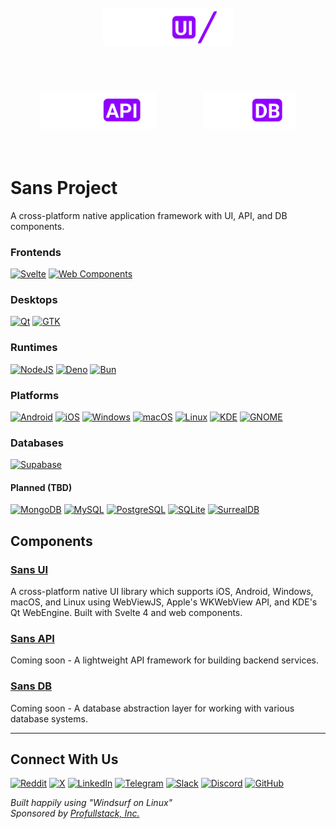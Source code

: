 <p align="center">
  <a href="./ui"><img src="ui/static/logos/ui/logo.sans-ui.white.svg" alt="Sans UI Logo" height="60" style="margin: 2.2rem;" /></a>
  <a href="./api"><img src="ui/static/logos/api/logo.sans-api.white.svg" alt="Sans API Logo" height="60" style="margin: 2.2rem;" /></a>
  <a href="./db"><img src="ui/static/logos/db/logo.sans-db.white.svg" alt="Sans DB Logo" height="60" style="margin: 2.2rem;" /></a>
</p>

# Sans Project

A cross-platform native application framework with UI, API, and DB components.


### Frontends
[![Svelte](https://img.shields.io/badge/Svelte-f1413d.svg?logo=svelte&logoColor=fff&style=for-the-badge)](https://primatejs.com/modules/svelte)
[![Web Components](https://img.shields.io/badge/Web%20Components-29ABE2?logo=webcomponentsdotorg&logoColor=fff&style=for-the-badge)](https://primatejs.com/modules/web-components)

### Desktops
[![Qt](https://img.shields.io/badge/Qt-41CD52?logo=qt&logoColor=fff&style=for-the-badge)](https://www.qt.io/)
[![GTK](https://img.shields.io/badge/GTK-4A86CF?logo=gtk&logoColor=fff&style=for-the-badge)](https://www.gtk.org/)

### Runtimes
[![NodeJS](https://img.shields.io/badge/Node-6DA55F?logo=node.js&logoColor=fff&style=for-the-badge)](https://primatejs.com/modules/runtime-support)
[![Deno](https://img.shields.io/badge/Deno-000?logo=deno&logoColor=fff&style=for-the-badge)](https://primatejs.com/modules/runtime-support)
[![Bun](https://img.shields.io/badge/Bun-000?logo=bun&logoColor=fff&style=for-the-badge)](https://primatejs.com/modules/runtime-support)

### Platforms
[![Android](https://img.shields.io/badge/Android-3DDC84?logo=android&logoColor=fff&style=for-the-badge)](https://github.com/profullstack/sans-ui)
[![iOS](https://img.shields.io/badge/iOS-000000?logo=apple&logoColor=fff&style=for-the-badge)](https://github.com/profullstack/sans-ui)
[![Windows](https://img.shields.io/badge/Windows-0078D6?logo=windows&logoColor=fff&style=for-the-badge)](https://github.com/profullstack/sans-ui)
[![macOS](https://img.shields.io/badge/macOS-000000?logo=macos&logoColor=fff&style=for-the-badge)](https://github.com/profullstack/sans-ui)
[![Linux](https://img.shields.io/badge/Linux-FCC624?logo=linux&logoColor=000&style=for-the-badge)](https://github.com/profullstack/sans-ui)
[![KDE](https://img.shields.io/badge/KDE-1D99F3?logo=kde&logoColor=fff&style=for-the-badge)](https://github.com/profullstack/sans-ui)
[![GNOME](https://img.shields.io/badge/GNOME-4A86CF?logo=gnome&logoColor=fff&style=for-the-badge)](https://github.com/profullstack/sans-ui)

### Databases

[![Supabase](https://shields.io/badge/supabase-black?logo=supabase&logoColor=fff&style=for-the-badge)](https://primatejs.com/modules/drivers#supabase)


#### Planned (TBD) 
[![MongoDB](https://img.shields.io/badge/MongoDB-4ea94b.svg?logo=mongodb&logoColor=fff&style=for-the-badge)](https://primatejs.com/modules/drivers#mongodb)
[![MySQL](https://img.shields.io/badge/MySQL-4479A1?logo=mysql&logoColor=fff&style=for-the-badge)](https://primatejs.com/modules/drivers#mysql)
[![PostgreSQL](https://img.shields.io/badge/PostgreSQL-316192.svg?logo=postgresql&logoColor=fff&style=for-the-badge)](https://primatejs.com/modules/drivers#postgresql)
[![SQLite](https://img.shields.io/badge/SQLite-07405e.svg?logo=sqlite&logoColor=fff&style=for-the-badge)](https://primatejs.com/modules/drivers#postgresql)
[![SurrealDB](https://img.shields.io/badge/SurrealDB-FF00A0.svg?logo=surrealdb&logoColor=fff&style=for-the-badge)](https://primatejs.com/modules/drivers#surrealdb)

## Components

### [Sans UI](./ui/README.md)

A cross-platform native UI library which supports iOS, Android, Windows, macOS, and Linux using WebViewJS, Apple's WKWebView API, and KDE's Qt WebEngine. Built with Svelte 4 and web components.

### [Sans API](./api/README.md)

Coming soon - A lightweight API framework for building backend services.

### [Sans DB](./db/README.md)

Coming soon - A database abstraction layer for working with various database systems.

---

## Connect With Us

[![Reddit](https://img.shields.io/badge/Reddit-FF4500?style=for-the-badge&logo=reddit&logoColor=white)](https://www.reddit.com/r/sans_ui/)
[![X](https://img.shields.io/badge/X-000000?style=for-the-badge&logo=x&logoColor=white)](https://x.com/profullstackinc)
[![LinkedIn](https://img.shields.io/badge/LinkedIn-0077B5?style=for-the-badge&logo=linkedin&logoColor=white)](https://www.linkedin.com/company/profullstackinc)
[![Telegram](https://img.shields.io/badge/Telegram-2CA5E0?style=for-the-badge&logo=telegram&logoColor=white)](https://t.me/+VGCI_sR-guhmNTNh)
[![Slack](https://img.shields.io/badge/Slack-4A154B?style=for-the-badge&logo=slack&logoColor=white)](https://join.slack.com/t/profullstackinc/shared_invite/zt-2d9c842fk-jo848We~tDajW9nn6DEggw)
[![Discord](https://img.shields.io/badge/Discord-5865F2?style=for-the-badge&logo=discord&logoColor=white)](https://discord.gg/XXvzu4G4)
[![GitHub](https://img.shields.io/badge/GitHub-181717?style=for-the-badge&logo=github&logoColor=white)](https://github.com/profullstack)

*Built happily using "Windsurf on Linux"*  
*Sponsored by [Profullstack, Inc.](https://profullstack.com)*

